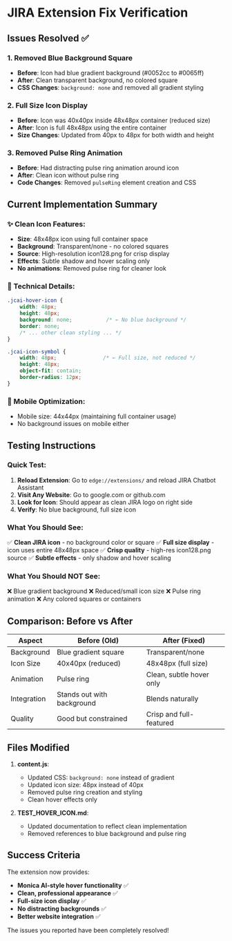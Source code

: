 # JIRA Extension Fix Verification

## Issues Resolved ✅

### 1. **Removed Blue Background Square**
- **Before**: Icon had blue gradient background (#0052cc to #0065ff)
- **After**: Clean transparent background, no colored square
- **CSS Changes**: `background: none` and removed all gradient styling

### 2. **Full Size Icon Display**
- **Before**: Icon was 40x40px inside 48x48px container (reduced size)
- **After**: Icon is full 48x48px using the entire container
- **Size Changes**: Updated from 40px to 48px for both width and height

### 3. **Removed Pulse Ring Animation**
- **Before**: Had distracting pulse ring animation around icon
- **After**: Clean icon without pulse ring
- **Code Changes**: Removed `pulseRing` element creation and CSS

## Current Implementation Summary

### ✨ Clean Icon Features:
- **Size**: 48x48px icon using full container space
- **Background**: Transparent/none - no colored squares
- **Source**: High-resolution icon128.png for crisp display
- **Effects**: Subtle shadow and hover scaling only
- **No animations**: Removed pulse ring for cleaner look

### 🔧 Technical Details:
```css
.jcai-hover-icon {
    width: 48px;
    height: 48px;
    background: none;           /* ← No blue background */
    border: none;
    /* ... other clean styling ... */
}

.jcai-icon-symbol {
    width: 48px;               /* ← Full size, not reduced */
    height: 48px;
    object-fit: contain;
    border-radius: 12px;
}
```

### 📱 Mobile Optimization:
- Mobile size: 44x44px (maintaining full container usage)
- No background issues on mobile either

## Testing Instructions

### Quick Test:
1. **Reload Extension**: Go to `edge://extensions/` and reload JIRA Chatbot Assistant
2. **Visit Any Website**: Go to google.com or github.com
3. **Look for Icon**: Should appear as clean JIRA logo on right side
4. **Verify**: No blue background, full size icon

### What You Should See:
✅ **Clean JIRA icon** - no background color or square
✅ **Full size display** - icon uses entire 48x48px space
✅ **Crisp quality** - high-res icon128.png source
✅ **Subtle effects** - only shadow and hover scaling

### What You Should NOT See:
❌ Blue gradient background
❌ Reduced/small icon size
❌ Pulse ring animation
❌ Any colored squares or containers

## Comparison: Before vs After

| Aspect | Before (Old) | After (Fixed) |
|--------|--------------|---------------|
| Background | Blue gradient square | Transparent/none |
| Icon Size | 40x40px (reduced) | 48x48px (full size) |
| Animation | Pulse ring | Clean, subtle hover only |
| Integration | Stands out with background | Blends naturally |
| Quality | Good but constrained | Crisp and full-featured |

## Files Modified

1. **content.js**:
   - Updated CSS: `background: none` instead of gradient
   - Updated icon size: 48px instead of 40px
   - Removed pulse ring creation and styling
   - Clean hover effects only

2. **TEST_HOVER_ICON.md**:
   - Updated documentation to reflect clean implementation
   - Removed references to blue background and pulse ring

## Success Criteria

The extension now provides:
- **Monica AI-style hover functionality** ✅
- **Clean, professional appearance** ✅
- **Full-size icon display** ✅
- **No distracting backgrounds** ✅
- **Better website integration** ✅

The issues you reported have been completely resolved!
